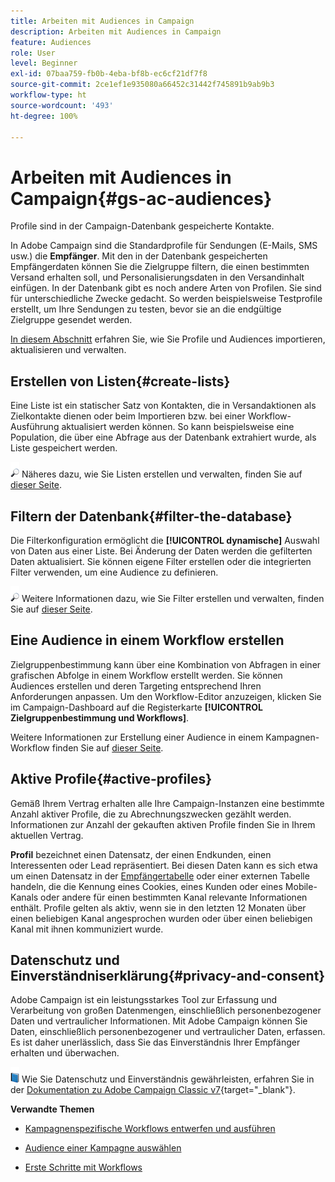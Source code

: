 ```yaml
---
title: Arbeiten mit Audiences in Campaign
description: Arbeiten mit Audiences in Campaign
feature: Audiences
role: User
level: Beginner
exl-id: 07baa759-fb0b-4eba-bf8b-ec6cf21df7f8
source-git-commit: 2ce1ef1e935080a66452c31442f745891b9ab9b3
workflow-type: ht
source-wordcount: '493'
ht-degree: 100%

---
```


# Arbeiten mit Audiences in Campaign{#gs-ac-audiences}

Profile sind in der Campaign-Datenbank gespeicherte Kontakte.

In Adobe Campaign sind die Standardprofile für Sendungen (E-Mails, SMS usw.) die **Empfänger**. Mit den in der Datenbank gespeicherten Empfängerdaten können Sie die Zielgruppe filtern, die einen bestimmten Versand erhalten soll, und Personalisierungsdaten in den Versandinhalt einfügen. In der Datenbank gibt es noch andere Arten von Profilen. Sie sind für unterschiedliche Zwecke gedacht. So werden beispielsweise Testprofile erstellt, um Ihre Sendungen zu testen, bevor sie an die endgültige Zielgruppe gesendet werden.

[In diesem Abschnitt](../audiences/gs-audiences.md) erfahren Sie, wie Sie Profile und Audiences importieren, aktualisieren und verwalten.

## Erstellen von Listen{#create-lists}

Eine Liste ist ein statischer Satz von Kontakten, die in Versandaktionen als Zielkontakte dienen oder beim Importieren bzw. bei einer Workflow-Ausführung aktualisiert werden können. So kann beispielsweise eine Population, die über eine Abfrage aus der Datenbank extrahiert wurde, als Liste gespeichert werden.

![](../assets/do-not-localize/glass.png) Näheres dazu, wie Sie Listen erstellen und verwalten, finden Sie auf [dieser Seite](../audiences/create-audiences.md).

## Filtern der Datenbank{#filter-the-database}

Die Filterkonfiguration ermöglicht die **[!UICONTROL dynamische]** Auswahl von Daten aus einer Liste. Bei Änderung der Daten werden die gefilterten Daten aktualisiert. Sie können eigene Filter erstellen oder die integrierten Filter verwenden, um eine Audience zu definieren.

![](../assets/do-not-localize/glass.png) Weitere Informationen dazu, wie Sie Filter erstellen und verwalten, finden Sie auf [dieser Seite](../audiences/create-filters.md).

## Eine Audience in einem Workflow erstellen

Zielgruppenbestimmung kann über eine Kombination von Abfragen in einer grafischen Abfolge in einem Workflow erstellt werden. Sie können Audiences erstellen und deren Targeting entsprechend Ihren Anforderungen anpassen. Um den Workflow-Editor anzuzeigen, klicken Sie im Campaign-Dashboard auf die Registerkarte **[!UICONTROL Zielgruppenbestimmung und Workflows]**.

Weitere Informationen zur Erstellung einer Audience in einem Kampagnen-Workflow finden Sie auf [dieser Seite](https://experienceleague.adobe.com/docs/campaign/automation/campaign-orchestration/marketing-campaign-target.html?lang=de).


## Aktive Profile{#active-profiles}

Gemäß Ihrem Vertrag erhalten alle Ihre Campaign-Instanzen eine bestimmte Anzahl aktiver Profile, die zu Abrechnungszwecken gezählt werden. Informationen zur Anzahl der gekauften aktiven Profile finden Sie in Ihrem aktuellen Vertrag.

**Profil** bezeichnet einen Datensatz, der einen Endkunden, einen Interessenten oder Lead repräsentiert. Bei diesen Daten kann es sich etwa um einen Datensatz in der [Empfängertabelle](../dev/datamodel.md) oder einer externen Tabelle handeln, die die Kennung eines Cookies, eines Kunden oder eines Mobile-Kanals oder andere für einen bestimmten Kanal relevante Informationen enthält. Profile gelten als aktiv, wenn sie in den letzten 12 Monaten über einen beliebigen Kanal angesprochen wurden oder über einen beliebigen Kanal mit ihnen kommuniziert wurde.

<!--
You can monitor the number of active profiles used on your instances directly from Campaign Control Panel. 

![](../assets/do-not-localize/book.png) For more on this, refer to the [Control Panel documentation](https://docs.adobe.com/content/help/en/control-panel/using/performance-monitoring/active-profiles-monitoring.html).
-->

## Datenschutz und Einverständniserklärung{#privacy-and-consent}

Adobe Campaign ist ein leistungsstarkes Tool zur Erfassung und Verarbeitung von großen Datenmengen, einschließlich personenbezogener Daten und vertraulicher Informationen. Mit Adobe Campaign können Sie Daten, einschließlich personenbezogener und vertraulicher Daten, erfassen. Es ist daher unerlässlich, dass Sie das Einverständnis Ihrer Empfänger erhalten und überwachen.

![](../assets/do-not-localize/book.png) Wie Sie Datenschutz und Einverständnis gewährleisten, erfahren Sie in der [Dokumentation zu Adobe Campaign Classic v7](https://experienceleague.adobe.com/docs/campaign-classic/using/getting-started/privacy/privacy-and-recommendations.html?lang=de){target=&quot;_blank&quot;}.

**Verwandte Themen** 

* [Kampagnenspezifische Workflows entwerfen und ausführen](https://experienceleague.adobe.com/docs/campaign/automation/workflows/introduction/wf-type/campaign-workflows.html?lang=de)

* [Audience einer Kampagne auswählen](https://experienceleague.adobe.com/docs/campaign/automation/campaign-orchestration/marketing-campaign-target.html?lang=de)

* [Erste Schritte mit Workflows](https://experienceleague.adobe.com/docs/campaign/automation/workflows/introduction/about-workflows.html?lang=de)
